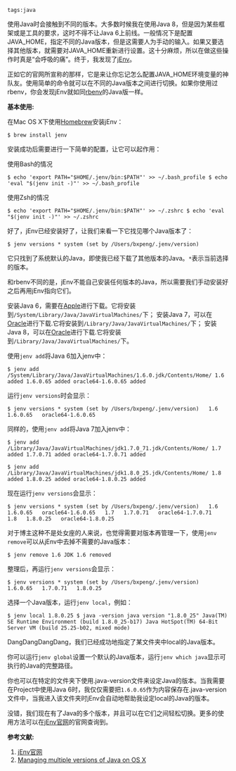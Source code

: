 ```
tags:java
```
使用Java时会接触到不同的版本。大多数时候我在使用Java 8，但是因为某些框架或是工具的要求，这时不得不让Java 6上前线。<!--more-->一般情况下是配置JAVA_HOME，指定不同的Java版本，但是这需要人为手动的输入。如果又要选择其他版本，就需要对JAVA_HOME重新进行设置。这十分麻烦，所以在做这些操作时真是“会呼吸的痛”。终于，我发现了[jEnv](http://www.jenv.be/)。

正如它的官网所宣称的那样，它是来让你忘记怎么配置JAVA_HOME环境变量的神队友。使用简单的命令就可以在不同的Java版本之间进行切换。如果你使用过rbenv，你会发现jEnv就如同[rbenv](https://github.com/sstephenson/rbenv)的Java版一样。

**基本使用:**

在Mac OS X下使用[Homebrew](http://brew.sh/)安装jEnv：

```
$ brew install jenv 
```

安装成功后需要进行一下简单的配置，让它可以起作用：

使用Bash的情况

```
$ echo 'export PATH="$HOME/.jenv/bin:$PATH"' >> ~/.bash_profile $ echo 'eval "$(jenv init -)"' >> ~/.bash_profile 
```

使用Zsh的情况

```
$ echo 'export PATH="$HOME/.jenv/bin:$PATH"' >> ~/.zshrc $ echo 'eval "$(jenv init -)"' >> ~/.zshrc
```

好了，jEnv已经安装好了，让我们来看一下它找见哪个Java版本了：

```
$ jenv versions * system (set by /Users/bxpeng/.jenv/version)
```

它只找到了系统默认的Java，即使我已经下载了其他版本的Java。`*`表示当前选择的版本。

和rbenv不同的是，jEnv不能自己安装任何版本的Java，所以需要我们手动安装好之后再用jEnv指向它们。

安装Java 6，需要在[Apple](http://support.apple.com/kb/DL1572)进行下载。它将安装到`/System/Library/Java/JavaVirtualMachines/`下； 安装Java 7，可以在[Oracle](http://www.oracle.com/technetwork/java/javase/downloads/jdk7-downloads-1880260.html)进行下载.它将安装到`/Library/Java/JavaVirtualMachines/`下； 安装Java 8，可以在[Oracle](http://www.oracle.com/technetwork/java/javase/downloads/jdk8-downloads-2133151.html)进行下载.它将安装到`/Library/Java/JavaVirtualMachines/`下。

使用`jenv add`将Java 6加入jenv中：

```
$ jenv add /System/Library/Java/JavaVirtualMachines/1.6.0.jdk/Contents/Home/ 1.6 added 1.6.0.65 added oracle64-1.6.0.65 added 
```

运行`jenv versions`时会显示：

```
$ jenv versions * system (set by /Users/bxpeng/.jenv/version)   1.6   1.6.0.65   oracle64-1.6.0.65 
```

同样的，使用`jenv add`将Java 7加入jenv中：

```
$ jenv add /Library/Java/JavaVirtualMachines/jdk1.7.0_71.jdk/Contents/Home/ 1.7 added 1.7.0.71 added oracle64-1.7.0.71 added 
```

```
$ jenv add /Library/Java/JavaVirtualMachines/jdk1.8.0_25.jdk/Contents/Home/ 1.8 added 1.8.0.25 added oracle64-1.8.0.25 added 
```

现在运行`jenv versions`会显示：

```
$ jenv versions * system (set by /Users/bxpeng/.jenv/version)   1.6   1.6.0.65   oracle64-1.6.0.65   1.7   1.7.0.71   oracle64-1.7.0.71   1.8   1.8.0.25   oracle64-1.8.0.25 
```

对于博主这种不是处女座的人来说，也觉得需要对版本再管理一下，使用`jenv remove`可以从jEnv中去掉不需要的Java版本：

```
$ jenv remove 1.6 JDK 1.6 removed
```

整理后，再运行`jenv versions`会显示：

```
$ jenv versions * system (set by /Users/bxpeng/.jenv/version)   1.6.0.65   1.7.0.71   1.8.0.25 
```

选择一个Java版本，运行`jenv local`，例如：

```
$ jenv local 1.8.0.25 $ java -version java version "1.8.0_25" Java(TM) SE Runtime Environment (build 1.8.0_25-b17) Java HotSpot(TM) 64-Bit Server VM (build 25.25-b02, mixed mode)
```

DangDangDangDang，我们已经成功地指定了某文件夹中local的Java版本。

你可以运行`jenv global`设置一个默认的Java版本，运行`jenv which java`显示可执行的Java的完整路径。

你也可以在特定的文件夹下使用.java-version文件来设定Java的版本。当我需要在Project中使用Java 6时，我仅仅需要把`1.6.0.65`作为内容保存在.java-version文件中，当我进入该文件夹时jEnv会自动地帮助我设定local的Java的版本。

没错，我们现在有了Java的多个版本，并且可以在它们之间轻松切换。更多的使用方法可以在[jEnv官网](http://www.jenv.be/)的官网查询到。

**参考文献:**

1. [jEnv官网](http://www.jenv.be/)
2. [Managing multiple versions of Java on OS X](http://andrew-jones.com/blog/managing-multiple-versions-of-java-on-os-x/)